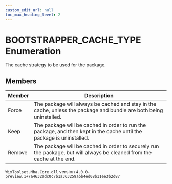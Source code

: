 ```yaml
---
custom_edit_url: null
toc_max_heading_level: 2
---
```

# BOOTSTRAPPER_CACHE_TYPE Enumeration
The cache strategy to be used for the package.
## Members
| Member | Description |
| ------ | ----------- |
| Force | The package will always be cached and stay in the cache, unless the package and bundle are both being uninstalled. |
| Keep | The package will be cached in order to run the package, and then kept in the cache until the package is uninstalled. |
| Remove | The package will be cached in order to securely run the package, but will always be cleaned from the cache at the end. |
`WixToolset.Mba.Core.dll` version `4.0.0-preview.1+7a4632adc0c7b1a363259abb4ed08b11ee3b2d87`
